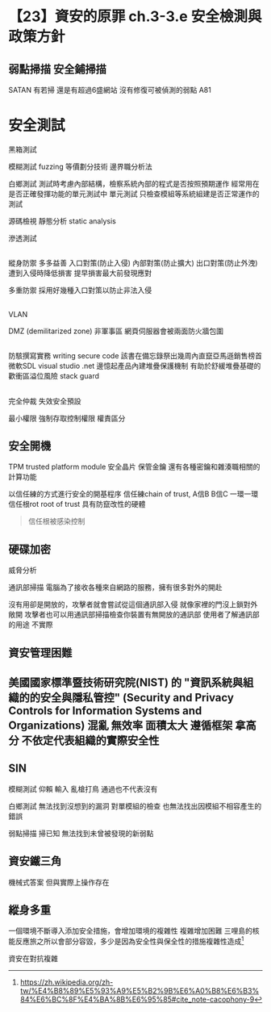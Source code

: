# 【23】資安的原罪 ch.3-3.e 安全檢測與政策方針

## 弱點掃描 安全鋪掃描
SATAN
有若掃 還是有超過6盛網站 沒有修復可被偵測的弱點 A81

# 安全測試
黑箱測試

模糊測試 fuzzing
等價劃分技術 邊界職分析法


白鄉測試
測試時考慮內部結構，檢察系統內部的程式是否按照預期運作
經常用在是否正確發揮功能的單元測試中
單元測試 只檢查模組等系統組建是否正常運作的測試



源碼檢視 靜態分析 static analysis


滲透測試 

##
縱身防禦
多多益善 入口對策(防止入侵) 內部對策(防止擴大) 出口對策(防止外洩)
遭到入侵時降低損害 提早損害最大前發現應對

多重防禦
採用好幾種入口對策以防止非法入侵



##
VLAN

DMZ (demilitarized zone) 非軍事區
網頁伺服器會被兩面防火牆包圍

##
防駭撰寫實務 writing secure code 該書在備忘錄祭出幾周內直竄亞馬遜銷售榜首
微軟SDL
visual studio .net 邊憶起產品內建堆疊保護機制 有助於舒緩堆疊基礎的歡衝區溢位風險
stack guard

##
完全仲裁 失效安全預設

最小權限
強制存取控制權限
權責區分
## 安全開機
TPM trusted platform module 安全晶片
保管金鑰 還有各種密鑰和雜湊職相關的計算功能

以信任練的方式進行安全的開基程序
信任練chain of trust, A信B B信C 一環一環
信任根rot root of trust 具有防竄改性的硬體

> 信任根被感染控制

## 硬碟加密

威脅分析

通訊部掃描
電腦為了接收各種來自網路的服務，擁有很多對外的開赴

沒有用卻是開放的，攻擊者就會嘗試從這個通訊部入侵
就像家裡的門沒上鎖對外敞開
攻擊者也可以用通訊部掃描檢查你裝置有無開放的通訊部
使用者了解通訊部的用途 不實際

## 資安管理困難
美國國家標準暨技術研究院(NIST) 的 "資訊系統與組織的的安全與隱私管控" (Security and Privacy Controls for Information Systems and Organizations)
混亂 無效率 面積太大
遵循框架 拿高分 不依定代表組織的實際安全性
---

## SIN
模糊測試 仰賴 輸入
亂槍打鳥 通過也不代表沒有

白鄉測試
無法找到沒想到的漏洞 
對單模組的檢查 也無法找出因模組不相容產生的錯誤

弱點掃描
掃已知 無法找到未曾被發現的新弱點

## 資安鐵三角
機械式答案
但與實際上操作存在


## 縱身多重
一個環境不斷導入添加安全措施，會增加環境的複雜性
複雜增加困難 
三哩島的核能反應旅之所以會部分容毀，多少是因為安全性與保全性的措施複雜性造成[^1]

資安在對抗複雜



[^1]: https://zh.wikipedia.org/zh-tw/%E4%B8%89%E5%93%A9%E5%B2%9B%E6%A0%B8%E6%B3%84%E6%BC%8F%E4%BA%8B%E6%95%85#cite_note-cacophony-9